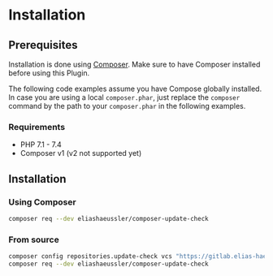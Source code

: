 # Installation

## Prerequisites

Installation is done using [Composer](https://getcomposer.org/).
Make sure to have Composer installed before using this Plugin.

The following code examples assume you have Compose globally installed.
In case you are using a local `composer.phar`, just replace the `composer`
command by the path to your `composer.phar` in the following examples.

### Requirements

* PHP 7.1 - 7.4
* Composer v1 (v2 not supported yet)

## Installation

### Using Composer

```bash
composer req --dev eliashaeussler/composer-update-check
```

### From source

```bash
composer config repositories.update-check vcs "https://gitlab.elias-haeussler.de/eliashaeussler/composer-update-check.git"
composer req --dev eliashaeussler/composer-update-check
```
